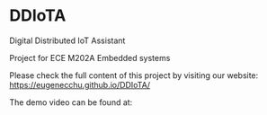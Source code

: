 # DDIoTA
Digital Distributed IoT Assistant

Project for ECE M202A Embedded systems

Please check the full content of this project by visiting our website:  
https://eugenecchu.github.io/DDIoTA/

The demo video can be found at:   
